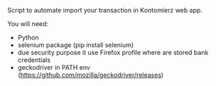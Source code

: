 Script to automate import your transaction in Kontomierz web app.

You will need:
* Python
* selenium package (pip install selenium)
* due security purpose it use Firefox profile where are stored bank credentials
* geckodriver in PATH env (https://github.com/mozilla/geckodriver/releases)
